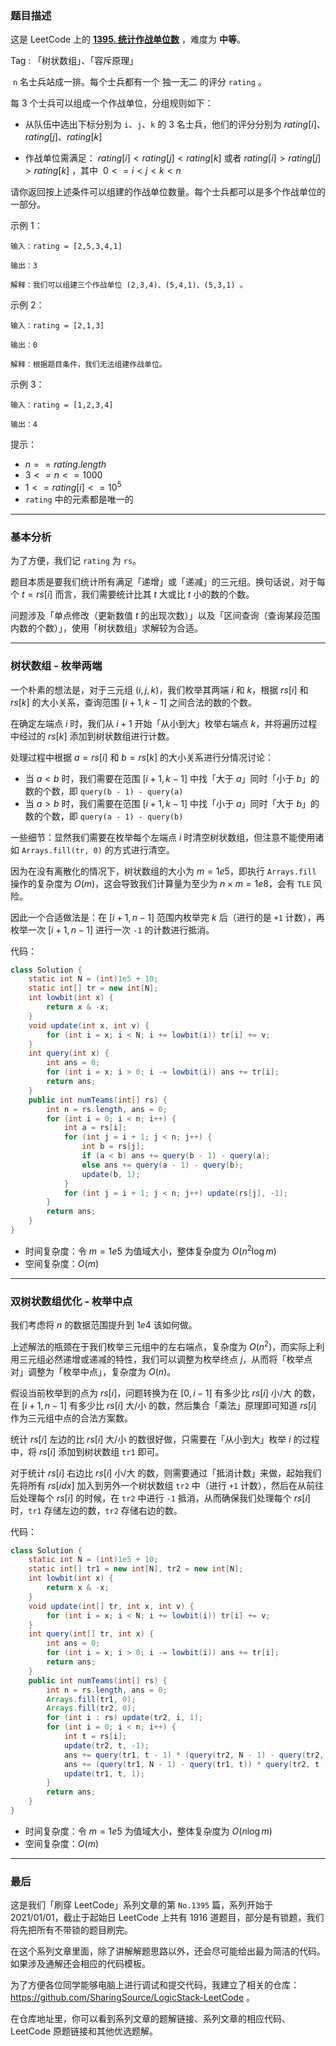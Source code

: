 ### 题目描述

这是 LeetCode 上的 **[1395. 统计作战单位数](https://leetcode.cn/problems/count-number-of-teams/solution/by-ac_oier-qm3a/)** ，难度为 **中等**。

Tag : 「树状数组」、「容斥原理」



 `n` 名士兵站成一排。每个士兵都有一个 独一无二 的评分 `rating` 。

每 $3$ 个士兵可以组成一个作战单位，分组规则如下：

* 从队伍中选出下标分别为 `i`、`j`、`k` 的 $3$ 名士兵，他们的评分分别为 $rating[i]$、$rating[j]$、$rating[k]$

* 作战单位需满足： $rating[i] < rating[j] < rating[k]$ 或者 $rating[i] > rating[j] > rating[k]$ ，其中  $0 <= i < j < k < n$

请你返回按上述条件可以组建的作战单位数量。每个士兵都可以是多个作战单位的一部分。

示例 1：
```
输入：rating = [2,5,3,4,1]

输出：3

解释：我们可以组建三个作战单位 (2,3,4)、(5,4,1)、(5,3,1) 。
```
示例 2：
```
输入：rating = [2,1,3]

输出：0

解释：根据题目条件，我们无法组建作战单位。
```
示例 3：
```
输入：rating = [1,2,3,4]

输出：4
```

提示：
* $n == rating.length$
* $3 <= n <= 1000$
* $1 <= rating[i] <= 10^5$
* `rating` 中的元素都是唯一的

---

### 基本分析

为了方便，我们记 `rating` 为 `rs`。

题目本质是要我们统计所有满足「递增」或「递减」的三元组。换句话说，对于每个 $t = rs[i]$ 而言，我们需要统计比其 $t$ 大或比 $t$ 小的数的个数。

问题涉及「单点修改（更新数值 $t$ 的出现次数）」以及「区间查询（查询某段范围内数的个数）」，使用「树状数组」求解较为合适。

---

### 树状数组 - 枚举两端

一个朴素的想法是，对于三元组 $(i, j, k)$，我们枚举其两端 $i$ 和 $k$，根据 $rs[i]$ 和 $rs[k]$ 的大小关系，查询范围 $[i + 1, k - 1]$ 之间合法的数的个数。

在确定左端点 $i$ 时，我们从 $i + 1$ 开始「从小到大」枚举右端点 $k$，并将遍历过程中经过的 $rs[k]$ 添加到树状数组进行计数。

处理过程中根据 $a = rs[i]$ 和 $b = rs[k]$ 的大小关系进行分情况讨论：

* 当 $a < b$ 时，我们需要在范围 $[i + 1, k - 1]$ 中找「大于 $a$」同时「小于 $b$」的数的个数，即 `query(b - 1) - query(a)`
* 当 $a > b$ 时，我们需要在范围 $[i + 1, k - 1]$ 中找「小于 $a$」同时「大于 $b$」的数的个数，即 `query(a - 1) - query(b)`

一些细节：显然我们需要在枚举每个左端点 $i$ 时清空树状数组，但注意不能使用诸如 `Arrays.fill(tr, 0)` 的方式进行清空。

因为在没有离散化的情况下，树状数组的大小为 $m = 1e5$，即执行 `Arrays.fill` 操作的复杂度为 $O(m)$，这会导致我们计算量为至少为 $n \times m = 1e8$，会有 `TLE`  风险。

因此一个合适做法是：在 $[i + 1, n - 1]$ 范围内枚举完 $k$ 后（进行的是 `+1` 计数），再枚举一次 $[i + 1, n - 1]$ 进行一次 `-1` 的计数进行抵消。

代码：
```java
class Solution {
    static int N = (int)1e5 + 10;
    static int[] tr = new int[N];
    int lowbit(int x) {
        return x & -x;
    }
    void update(int x, int v) {
        for (int i = x; i < N; i += lowbit(i)) tr[i] += v;
    }
    int query(int x) {
        int ans = 0;
        for (int i = x; i > 0; i -= lowbit(i)) ans += tr[i];
        return ans;
    }
    public int numTeams(int[] rs) {
        int n = rs.length, ans = 0;
        for (int i = 0; i < n; i++) {
            int a = rs[i];
            for (int j = i + 1; j < n; j++) {
                int b = rs[j];
                if (a < b) ans += query(b - 1) - query(a);
                else ans += query(a - 1) - query(b);
                update(b, 1);
            }
            for (int j = i + 1; j < n; j++) update(rs[j], -1);
        }
        return ans;
    }
}
```
* 时间复杂度：令 $m = 1e5$ 为值域大小，整体复杂度为 $O(n^2\log{m})$
* 空间复杂度：$O(m)$

---

### 双树状数组优化 - 枚举中点

我们考虑将 $n$ 的数据范围提升到 $1e4$ 该如何做。

上述解法的瓶颈在于我们枚举三元组中的左右端点，复杂度为 $O(n^2)$，而实际上利用三元组必然递增或递减的特性，我们可以调整为枚举终点 $j$，从而将「枚举点对」调整为「枚举中点」，复杂度为 $O(n)$。

假设当前枚举到的点为 $rs[i]$，问题转换为在 $[0, i - 1]$ 有多少比 $rs[i]$ 小/大 的数，在 $[i + 1, n - 1]$ 有多少比 $rs[i]$ 大/小 的数，然后集合「乘法」原理即可知道 $rs[i]$ 作为三元组中点的合法方案数。

统计 $rs[i]$ 左边的比 $rs[i]$ 大/小 的数很好做，只需要在「从小到大」枚举 $i$ 的过程中，将 $rs[i]$ 添加到树状数组 `tr1` 即可。

对于统计 $rs[i]$ 右边比 $rs[i]$ 小/大 的数，则需要通过「抵消计数」来做，起始我们先将所有 $rs[idx]$ 加入到另外一个树状数组 `tr2` 中（进行 `+1` 计数），然后在从前往后处理每个 $rs[i]$ 的时候，在 `tr2` 中进行 `-1` 抵消，从而确保我们处理每个 $rs[i]$ 时，`tr1` 存储左边的数，`tr2` 存储右边的数。

代码：
```java
class Solution {
    static int N = (int)1e5 + 10;
    static int[] tr1 = new int[N], tr2 = new int[N];
    int lowbit(int x) {
        return x & -x;
    }
    void update(int[] tr, int x, int v) {
        for (int i = x; i < N; i += lowbit(i)) tr[i] += v;
    }
    int query(int[] tr, int x) {
        int ans = 0;
        for (int i = x; i > 0; i -= lowbit(i)) ans += tr[i];
        return ans;
    }
    public int numTeams(int[] rs) {
        int n = rs.length, ans = 0;
        Arrays.fill(tr1, 0);
        Arrays.fill(tr2, 0);
        for (int i : rs) update(tr2, i, 1);
        for (int i = 0; i < n; i++) {
            int t = rs[i];
            update(tr2, t, -1);
            ans += query(tr1, t - 1) * (query(tr2, N - 1) - query(tr2, t));
            ans += (query(tr1, N - 1) - query(tr1, t)) * query(tr2, t - 1);
            update(tr1, t, 1);
        }
        return ans;
    }
}
```
* 时间复杂度：令 $m = 1e5$ 为值域大小，整体复杂度为 $O(n\log{m})$
* 空间复杂度：$O(m)$

---

### 最后

这是我们「刷穿 LeetCode」系列文章的第 `No.1395` 篇，系列开始于 2021/01/01，截止于起始日 LeetCode 上共有 1916 道题目，部分是有锁题，我们将先把所有不带锁的题目刷完。

在这个系列文章里面，除了讲解解题思路以外，还会尽可能给出最为简洁的代码。如果涉及通解还会相应的代码模板。

为了方便各位同学能够电脑上进行调试和提交代码，我建立了相关的仓库：https://github.com/SharingSource/LogicStack-LeetCode 。

在仓库地址里，你可以看到系列文章的题解链接、系列文章的相应代码、LeetCode 原题链接和其他优选题解。


